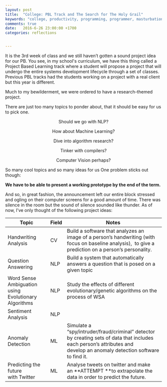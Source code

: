 ```yaml
---
layout: post
title:  "College: PBL Track and The Search for The Holy Grail"
keywords: "college, productivity, programming, programmer, masturbation"
comments: true
date:   2016-6-26 23:00:00 +1700
categories: reflections


---
```


It is the 3rd week of class and we still haven’t gotten a sound project idea for our PB. You see, in my school's curriculum, we have this thing called a Project Based Learning track where a student will propose a project that will undergo the entire systems development lifecycle through a set of classes. Previous PBL tracks had the students working on a project with a real client but this year is different.

Much to my bewilderment, we were ordered to have a research-themed project. 

There are just too many topics to ponder about, that it should be easy for us to pick one.

<center>

Should we go with NLP?

How about Machine Learning?

Dive into algorithm research?

Tinker with compilers?

Computer Vision perhaps?

</center>

So many cool topics and so many ideas for us One problem sticks out though:

**We have to be able to present a working prototype by the end of the term.**

And so, in great fashion, the announcement left our entire block stressed and ogling on their computer screens for a good amount of time. There was silence in the room but the sound of silence sounded like thunder. As of now, I’ve only thought of the following project ideas:

| Topic                                    | Field | Notes                                    |
| ---------------------------------------- | ----- | ---------------------------------------- |
| Handwriting Analysis                     | CV    | Build a software that analyzes an image of a person’s handwriting (with focus on baseline analysis),  to give a prediction on a person’s personality. |
| Question Answering                       | NLP   | Build a system that automatically answers a question that is posed on a given topic |
| Word Sense Ambiguation using Evolutionary Algorithms | NLP   | Study the effects of different evolutionary/genetic algorithms on the process of WSA |
| Sentiment Analysis                       | NLP   |                                          |
| Anomaly Detection                        | ML    | Simulate a “spy/intruder/fraud/criminal” detector by creating sets of data that includes each person’s attributes and develop an anomaly detection software to find it. |
| Predicting the future with Twitter       | ML    | Analyse tweets on twitter and make an **ATTEMPT **to extrapolate the data in order to predict the future. |

